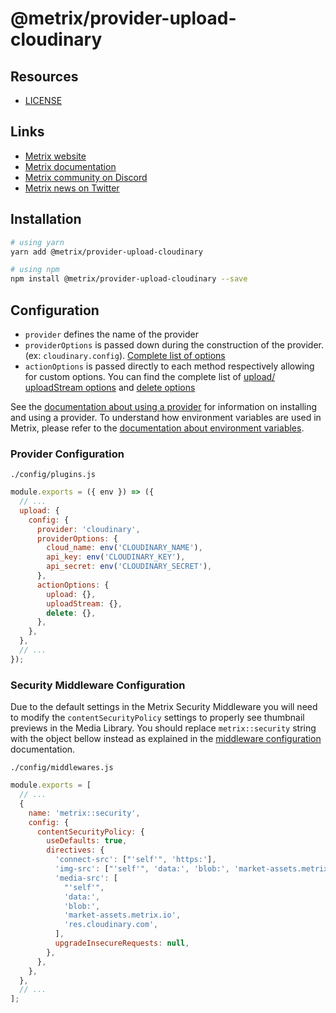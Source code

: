 # @metrix/provider-upload-cloudinary

## Resources

- [LICENSE](LICENSE)

## Links

- [Metrix website](https://metrix.io/)
- [Metrix documentation](https://docs.metrix.io)
- [Metrix community on Discord](https://discord.metrix.io)
- [Metrix news on Twitter](https://twitter.com/strapijs)

## Installation

```bash
# using yarn
yarn add @metrix/provider-upload-cloudinary

# using npm
npm install @metrix/provider-upload-cloudinary --save
```

## Configuration

- `provider` defines the name of the provider
- `providerOptions` is passed down during the construction of the provider. (ex: `cloudinary.config`). [Complete list of options](https://cloudinary.com/documentation/cloudinary_sdks#configuration_parameters)
- `actionOptions` is passed directly to each method respectively allowing for custom options. You can find the complete list of [upload/ uploadStream options](https://cloudinary.com/documentation/image_upload_api_reference#upload_optional_parameters) and [delete options](https://cloudinary.com/documentation/image_upload_api_reference#destroy_optional_parameters)

See the [documentation about using a provider](https://docs.metrix.io/developer-docs/latest/plugins/upload.html#using-a-provider) for information on installing and using a provider. To understand how environment variables are used in Metrix, please refer to the [documentation about environment variables](https://docs.metrix.io/developer-docs/latest/setup-deployment-guides/configurations/optional/environment.html#environment-variables).

### Provider Configuration

`./config/plugins.js`

```js
module.exports = ({ env }) => ({
  // ...
  upload: {
    config: {
      provider: 'cloudinary',
      providerOptions: {
        cloud_name: env('CLOUDINARY_NAME'),
        api_key: env('CLOUDINARY_KEY'),
        api_secret: env('CLOUDINARY_SECRET'),
      },
      actionOptions: {
        upload: {},
        uploadStream: {},
        delete: {},
      },
    },
  },
  // ...
});
```

### Security Middleware Configuration

Due to the default settings in the Metrix Security Middleware you will need to modify the `contentSecurityPolicy` settings to properly see thumbnail previews in the Media Library. You should replace `metrix::security` string with the object bellow instead as explained in the [middleware configuration](https://docs.metrix.io/developer-docs/latest/setup-deployment-guides/configurations/required/middlewares.html#loading-order) documentation.

`./config/middlewares.js`

```js
module.exports = [
  // ...
  {
    name: 'metrix::security',
    config: {
      contentSecurityPolicy: {
        useDefaults: true,
        directives: {
          'connect-src': ["'self'", 'https:'],
          'img-src': ["'self'", 'data:', 'blob:', 'market-assets.metrix.io', 'res.cloudinary.com'],
          'media-src': [
            "'self'",
            'data:',
            'blob:',
            'market-assets.metrix.io',
            'res.cloudinary.com',
          ],
          upgradeInsecureRequests: null,
        },
      },
    },
  },
  // ...
];
```
